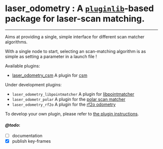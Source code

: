 # laser_odometry : A [`pluginlib`](http://wiki.ros.org/pluginlib)-based package for **laser-scan matching**.
---

Aims at providing a single, simple interface for different scan matcher algorithms.

With a single node to start, selecting an scan-matching algorithm is as simple as setting a parameter in a launch file !

Available plugins:

-  [laser_odometry_csm](https://github.com/artivis/laser_odometry_csm) A plugin for [csm](https://github.com/AndreaCensi/csm)

Under development plugins:

- `laser_odometry_libpointmatcher` A plugin for [libpointmatcher](https://github.com/ethz-asl/libpointmatcher)
- `laser_odometr_polar` A plugin for the [polar scan matcher](https://github.com/ccny-ros-pkg/scan_tools/tree/indigo/polar_scan_matcher)
- `laser_odometry_rf2o` A plugin for the [rf2o odometry](http://wiki.ros.org/rf2o_laser_odometry)

<!-- -  [laser_odometry_libpointmatcher](https://github.com/artivis/laser_odometry_libpointmatcher) -->
<!-- -  [laser_odometry_gpar](https://github.com/artivis/laser_odometry_gpar) -->
<!-- -  [laser_odometr_polar](https://github.com/artivis/laser_odometr_polar) -->
<!-- -  [laser_odometr_rf2o](https://github.com/artivis/laser_odometr_rf2o) -->

To develop your own plugin, please refer to [the plugin instructions](https://github.com/artivis/laser_odometry/wiki/Create-a-plugin).
  
#### *@todo*:

- [ ] documentation
- [x] publish key-frames
